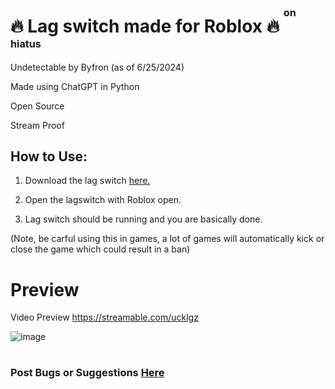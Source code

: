 # 🔥 Lag switch made for Roblox 🔥 <sup><sup><sup>on hiatus</sup> </sup> </sup>

Undetectable by Byfron (as of 6/25/2024)

Made using ChatGPT in Python

Open Source

Stream Proof

## How to Use:

1. Download the lag switch [here.](https://github.com/SquareszLeaf/Leaf-LagSwitch/releases)

2. Open the lagswitch with Roblox open.

3. Lag switch should be running and you are basically done.

(Note, be carful using this in games, a lot of games will automatically kick or close the game which could result in a ban)
# Preview
Video Preview https://streamable.com/ucklgz

![image](https://github.com/LEAVEMEALONEHITHUB/NRQWO43XNF2GG2DMN5QWIZLS/assets/171099505/ee7fcfd4-dea0-4ff9-8b81-b0921c329182)
#
### Post Bugs or Suggestions [Here](https://github.com/SquareszLeaf/Leaf-LagSwitch/issues)
